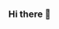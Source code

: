 ### Hi there 👋

<!--
**Yixing-Chen-Shawn/Yixing-Chen-Shawn** is a ✨ _special_ ✨ repository because its `README.md` (this file) appears on your GitHub profile.

Here are some ideas to get you started:

- 🔭 I’m currently working on ...
- 🌱 I’m currently learning ...
- 👯 I’m looking to collaborate on ...
- 🤔 I’m looking for help with ...
- 💬 Ask me about ...
- 📫 How to reach me: ...
- 😄 Pronouns: ...
- ⚡ Fun fact: ...
[![ShawnChan's LeetCode Stats](https://leetcode-stats.vercel.app/api?username=ShawnChan&theme=Dark)](https://github.com/JeremyTsaii/leetcode-stats)
-->
